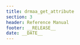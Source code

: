 ```yaml
---
title: drmaa_get_attribute
section: 3
header: Reference Manual
footer: __RELEASE__
date: __DATE__
---
```


